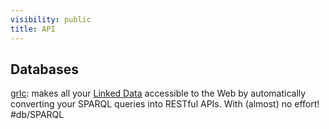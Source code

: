 ```yaml
---
visibility: public
title: API
---
```

## Databases

[grlc](https://grlc.io/): makes all your [Linked Data](https://www.w3.org/DesignIssues/LinkedData.html) accessible to the Web by automatically converting your SPARQL queries into RESTful APIs. With (almost) no effort! #db/SPARQL
